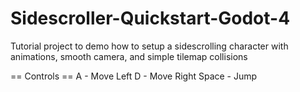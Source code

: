 # Sidescroller-Quickstart-Godot-4
Tutorial project to demo how to setup a sidescrolling character with animations, smooth camera, and simple tilemap collisions

== Controls ==
A - Move Left
D - Move Right
Space - Jump

